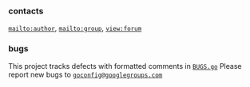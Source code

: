 ### contacts

[`mailto:author`](mailto:tmgrennan@gmail.com), [`mailto:group`](
mailto:goconfig@googlegroups.com), [`view:forum`](
http://groups.google.com/d/forum/goconfig)

### bugs

This project tracks defects with formatted comments in [`BUGS.go`](BUGS.go)
Please report new bugs to [`goconfig@googlegroups.com`](
mailto:goconfig@googlegroups.com)
